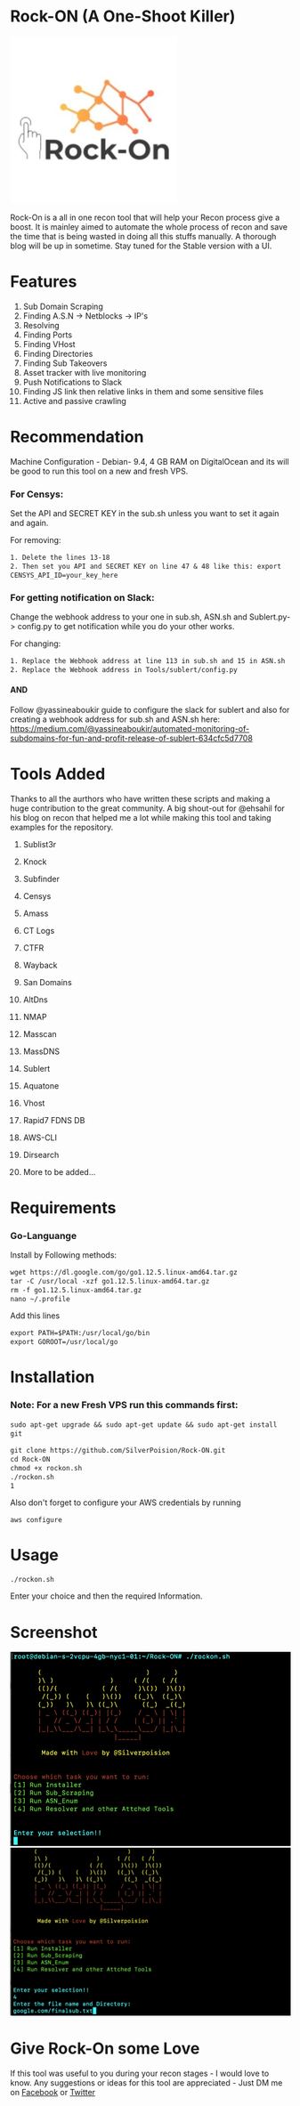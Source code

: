 # Rock-ON (A One-Shoot Killer)
![Rock-ON Logo](Images/logo1.jpg)

Rock-On is a all in one recon tool that will help your Recon process give a boost. It is mainley aimed to automate the whole process of recon and save the time that is being wasted in doing all this stuffs manually. A thorough blog will be up in sometime. Stay tuned for the Stable version with a UI.

# Features

1. Sub Domain Scraping
1. Finding A.S.N -> Netblocks -> IP's
1. Resolving
1. Finding Ports
1. Finding VHost
1. Finding Directories
1. Finding Sub Takeovers
1. Asset tracker with live monitoring
1. Push Notifications to Slack
1. Finding JS link then relative links in them and some sensitive files
1. Active and passive crawling

# Recommendation

Machine Configuration - Debian- 9.4, 4 GB RAM on DigitalOcean and its will be good to run this tool on a new and fresh VPS.

### For Censys: 
Set the API and SECRET KEY in the sub.sh unless you want to set it again and again. 

For removing:
```
1. Delete the lines 13-18
2. Then set you API and SECRET KEY on line 47 & 48 like this: export CENSYS_API_ID=your_key_here
```

### For getting notification on Slack: 
Change the webhook address to your one in sub.sh, ASN.sh and Sublert.py-> config.py to get notification while you do your other works.

For changing:
```
1. Replace the Webhook address at line 113 in sub.sh and 15 in ASN.sh
2. Replace the Webhook address in Tools/sublert/config.py
```
#### AND

Follow @yassineaboukir guide to configure the slack for sublert and also for creating a webhook address for sub.sh and ASN.sh here:
https://medium.com/@yassineaboukir/automated-monitoring-of-subdomains-for-fun-and-profit-release-of-sublert-634cfc5d7708

# Tools Added
Thanks to all the aurthors who have written these scripts and making a huge contribution to the great community. A big shout-out for @ehsahil for his blog on recon that helped me a lot while making this tool and taking examples for the repository.

1. Sublist3r 
1. Knock 
1. Subfinder 
1. Censys 
1. Amass 
1. CT Logs 
1. CTFR 
1. Wayback 
1. San Domains 
1. AltDns 
1. NMAP
1. Masscan
1. MassDNS
1. Sublert
1. Aquatone
1. Vhost
1. Rapid7 FDNS DB
1. AWS-CLI
1. Dirsearch

1. More to be added...


# Requirements

### Go-Languange

Install by Following methods:
```
wget https://dl.google.com/go/go1.12.5.linux-amd64.tar.gz
tar -C /usr/local -xzf go1.12.5.linux-amd64.tar.gz
rm -f go1.12.5.linux-amd64.tar.gz
nano ~/.profile
```
Add this lines
``` 
export PATH=$PATH:/usr/local/go/bin
export GOROOT=/usr/local/go
```

# Installation

### Note: For a new Fresh VPS run this commands first:
```
sudo apt-get upgrade && sudo apt-get update && sudo apt-get install git
```

```
git clone https://github.com/SilverPoision/Rock-ON.git
cd Rock-ON
chmod +x rockon.sh
./rockon.sh
1
```
Also don't forget to configure your AWS credentials by running 
```
aws configure
```
# Usage

```
./rockon.sh
```
Enter your choice and then the required Information.

# Screenshot
![Rock-ON SC](Images/Screenshot%202019-06-17%20at%2012.33.34%20PM.png)
![Rock-ON SC](Images/Screenshot%202019-06-17%20at%2012.44.42%20PM.png)

# Give Rock-On some Love

If this tool was useful to you during your recon stages - I would love to know. Any suggestions or ideas for this tool are appreciated - Just DM me on [Facebook](https://www.facebook.com/silverpoision) or [Twitter](https://twitter.com/SilverPoision)
